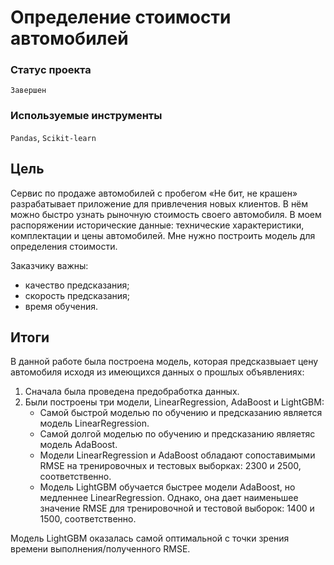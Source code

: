 # Определение стоимости автомобилей

### Статус проекта

`Завершен`

### Используемые инструменты

`Pandas`, `Scikit-learn`

## Цель

Сервис по продаже автомобилей с пробегом «Не бит, не крашен» разрабатывает приложение для привлечения новых клиентов. В нём можно быстро узнать рыночную стоимость своего автомобиля. В моем распоряжении исторические данные: технические характеристики, комплектации и цены автомобилей. Мне нужно построить модель для определения стоимости.

Заказчику важны:
- качество предсказания;
- скорость предсказания;
- время обучения.

## Итоги

В данной работе была построена модель, которая предсказвыает цену автомобиля исходя из имеющихся данных о прошлых объявлениях:
1. Сначала была проведена предобработка данных.
2. Были построены три модели, LinearRegression, AdaBoost и LightGBM:
   - Самой быстрой моделью по обучению и предсказанию является модель LinearRegression.
   - Самой долгой моделью по обучению и предсказанию являетяс модель AdaBoost.
   - Модели LinearRegression и AdaBoost обладают сопоставимыми RMSE на тренировочных и тестовых выборках: 2300 и 2500, соответственно.
   - Модель LightGBM обучается быстрее модели AdaBoost, но медленнее LinearRegression. Однако, она дает наименьшее значение RMSE для тренировочной и тестовой выборок: 1400 и 1500, соответственно.

Модель LightGBM оказалась самой оптимальной с точки зрения времени выполнения/полученного RMSE.
